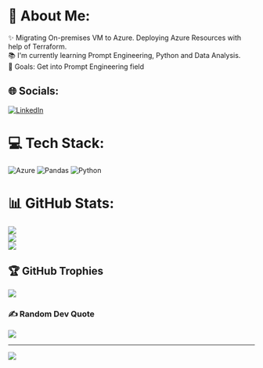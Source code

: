 # 💫 About Me:
✨ Migrating On-premises VM to Azure. Deploying Azure Resources with help of Terraform.<br>📚 I'm currently learning Prompt Engineering, Python and Data Analysis.<br>🎯 Goals: Get into Prompt Engineering field


## 🌐 Socials:
[![LinkedIn](https://img.shields.io/badge/LinkedIn-%230077B5.svg?logo=linkedin&logoColor=white)](https://linkedin.com/in/https://www.linkedin.com/in/arifmeman/) 

# 💻 Tech Stack:
![Azure](https://img.shields.io/badge/azure-%230072C6.svg?style=for-the-badge&logo=azure-devops&logoColor=white) ![Pandas](https://img.shields.io/badge/pandas-%23150458.svg?style=for-the-badge&logo=pandas&logoColor=white) ![Python](https://img.shields.io/badge/python-3670A0?style=for-the-badge&logo=python&logoColor=ffdd54)
# 📊 GitHub Stats:
![](https://github-readme-stats.vercel.app/api?username=arifmeman94&theme=default&hide_border=false&include_all_commits=true&count_private=true)<br/>
![](https://github-readme-streak-stats.herokuapp.com/?user=arifmeman94&theme=default&hide_border=false)<br/>
![](https://github-readme-stats.vercel.app/api/top-langs/?username=arifmeman94&theme=default&hide_border=false&include_all_commits=true&count_private=true&layout=compact)

## 🏆 GitHub Trophies
![](https://github-profile-trophy.vercel.app/?username=arifmeman94&theme=radical&no-frame=false&no-bg=true&margin-w=4)

### ✍️ Random Dev Quote
![](https://quotes-github-readme.vercel.app/api?type=horizontal&theme=radical)

---
[![](https://visitcount.itsvg.in/api?id=arifmeman94&icon=0&color=0)](https://visitcount.itsvg.in)

<!-- Proudly created with GPRM ( https://gprm.itsvg.in ) -->

